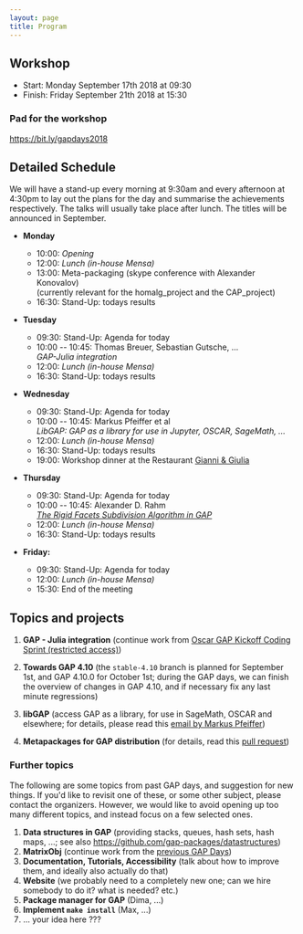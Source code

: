 ```yaml
---
layout: page
title: Program
---
```


## Workshop
* Start: Monday September 17th 2018 at 09:30
* Finish: Friday September 21th 2018 at 15:30

### Pad for the workshop

<https://bit.ly/gapdays2018>

## Detailed Schedule

We will have a stand-up every morning at 9:30am and every afternoon at 4:30pm to lay out
the plans for the day and summarise the achievements respectively.
The talks will usually take place after lunch. The titles will be announced in September.

- **Monday**
  - 10:00: *Opening*
  - 12:00: *Lunch (in-house Mensa)*
  - 13:00: Meta-packaging (skype conference with Alexander Konovalov)<br>
   (currently relevant for the homalg_project and the CAP_project)
  - 16:30: Stand-Up: todays results

- **Tuesday**
  - 09:30: Stand-Up: Agenda for today
  - 10:00 -- 10:45: Thomas Breuer, Sebastian Gutsche, ...<br>
   *GAP-Julia integration*
  - 12:00: *Lunch (in-house Mensa)*
  - 16:30: Stand-Up: todays results

- **Wednesday**
  - 09:30: Stand-Up: Agenda for today
  - 10:00 -- 10:45: Markus Pfeiffer et al<br>
   *LibGAP: GAP as a library for use in Jupyter, OSCAR, SageMath, ...*
  - 12:00: *Lunch (in-house Mensa)*
  - 16:30: Stand-Up: todays results
  - 19:00: Workshop dinner at the Restaurant [Gianni & Giulia](https://trattoria-gianni-giulia.de)

- **Thursday**
  - 09:30: Stand-Up: Agenda for today
  - 10:00 -- 10:45: Alexander D. Rahm<br>
   [*The Rigid Facets Subdivision Algorithm in GAP*](/gapdays2018-fall/abstracts/subdivision)
  - 12:00: *Lunch (in-house Mensa)*
  - 16:30: Stand-Up: todays results
		 
- **Friday:**
  - 09:30: Stand-Up: Agenda for today
  - 12:00: *Lunch (in-house Mensa)*
  - 15:30: End of the meeting

## Topics and projects

1. __GAP - Julia integration__ (continue work from [Oscar GAP Kickoff Coding Sprint (restricted access)](https://github.com/oscar-system/OSCAR/wiki/Oscar-GAP-Kickoff-Coding-Sprint))

2. __Towards GAP 4.10__ (the `stable-4.10` branch is planned for September 1st, and GAP 4.10.0 for October 1st; during the GAP days, we can finish the overview of changes in GAP 4.10, and if necessary fix any last minute regressions)

3. __libGAP__ (access GAP as a library, for use in SageMath, OSCAR and elsewhere; for details, please read this [email by Markus Pfeiffer](https://mail.gap-system.org/pipermail/gap/2018-August/001123.html))

4. __Metapackages for GAP distribution__ (for details, read this [pull request](https://github.com/gap-system/gap/pull/2267))


### Further topics

The following are some topics from past GAP days, and suggestion for
new things. If you'd like to revisit one of these, or some other subject, please contact the organizers. However, we would like to avoid opening up too many different
topics, and instead focus on a few selected ones.

1. __Data structures in GAP__ (providing stacks, queues, hash sets, hash maps, ...; see also <https://github.com/gap-packages/datastructures>)
2. __MatrixObj__ (continue work from the [previous GAP Days](https://www.gapdays.de/gapdays2017-spring/10_topic/))
3. __Documentation, Tutorials, Accessibility__ (talk about how to improve them, and ideally also actually do that)
4. __Website__ (we probably need to a completely new one; can we hire somebody to do it? what is needed? etc.)
5. __Package manager for GAP__ (Dima, ...)
6. __Implement `make install`__ (Max, ...)
7. ... your idea here ???
